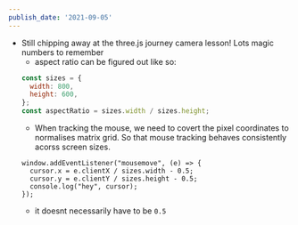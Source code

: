 ```yaml
---
publish_date: '2021-09-05'
---
```


- Still chipping away at the three.js journey camera lesson! Lots magic numbers to remember
  - aspect ratio can be figured out like so:
  ```js
  const sizes = {
    width: 800,
    height: 600,
  };
  const aspectRatio = sizes.width / sizes.height;
  ```
  - When tracking the mouse, we need to covert the pixel coordinates to normalises matrix grid. So that mouse tracking behaves consistently acorss screen sizes.
  ```
  window.addEventListener("mousemove", (e) => {
    cursor.x = e.clientX / sizes.width - 0.5;
    cursor.y = e.clientY / sizes.height - 0.5;
    console.log("hey", cursor);
  });
  ```
  - it doesnt necessarily have to be `0.5`
